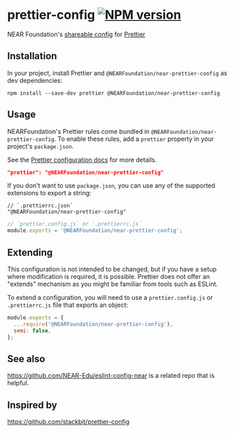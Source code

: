 # prettier-config [![NPM version](https://img.shields.io/npm/v/@NEARFoundation/near-prettier-config.svg)](https://www.npmjs.com/package/@NEARFoundation/near-prettier-config)

NEAR Foundation's [shareable config](https://near-prettier.io/docs/en/configuration.html#sharing-configurations) for [Prettier](https://near-prettier.io/)

## Installation

In your project, install Prettier and `@NEARFoundation/near-prettier-config` as dev dependencies:

```
npm install --save-dev prettier @NEARFoundation/near-prettier-config
```

## Usage

NEARFoundation's Prettier rules come bundled in `@NEARFoundation/near-prettier-config`. To enable these rules, add a `prettier` property in your project's `package.json`.

See the [Prettier configuration docs](https://near-prettier.io/docs/en/configuration.html) for more details.

```json
"prettier": "@NEARFoundation/near-prettier-config"
```

If you don't want to use `package.json`, you can use any of the supported extensions to export a string:

```jsonc
// `.prettierrc.json`
"@NEARFoundation/near-prettier-config"
```

```javascript
// `prettier.config.js` or `.prettierrc.js`
module.exports = '@NEARFoundation/near-prettier-config';
```

## Extending

This configuration is not intended to be changed, but if you have a setup where modification is required, it is possible. Prettier does not offer an "extends" mechanism as you might be familiar from tools such as ESLint.

To extend a configuration, you will need to use a `prettier.config.js` or `.prettierrc.js` file that exports an object:

```javascript
module.exports = {
  ...require('@NEARFoundation/near-prettier-config'),
  semi: false,
};
```

## See also

https://github.com/NEAR-Edu/eslint-config-near is a related repo that is helpful.

## Inspired by

https://github.com/stackbit/prettier-config
